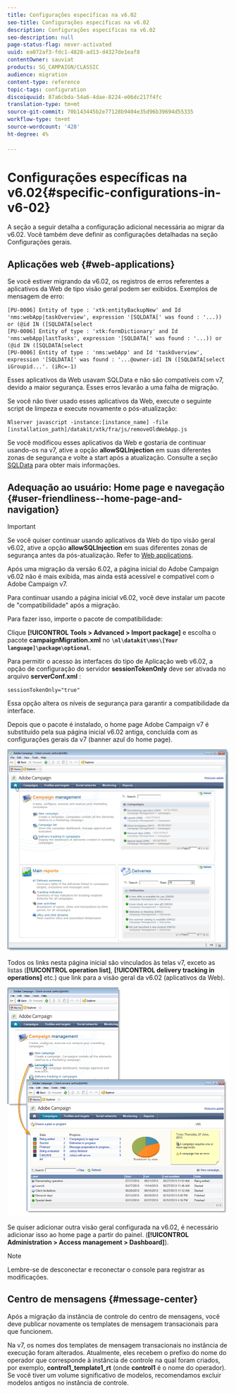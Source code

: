```yaml
---
title: Configurações específicas na v6.02
seo-title: Configurações específicas na v6.02
description: Configurações específicas na v6.02
seo-description: null
page-status-flag: never-activated
uuid: ea072af3-fdc1-4828-ad13-d4327de1eaf8
contentOwner: sauviat
products: SG_CAMPAIGN/CLASSIC
audience: migration
content-type: reference
topic-tags: configuration
discoiquuid: 87a6cbda-54a6-4dae-8224-e06dc217f4fc
translation-type: tm+mt
source-git-commit: 70b143445b2e77128b9404e35d96b39694d55335
workflow-type: tm+mt
source-wordcount: '428'
ht-degree: 4%

---
```



# Configurações específicas na v6.02{#specific-configurations-in-v6-02}

A seção a seguir detalha a configuração adicional necessária ao migrar da v6.02. Você também deve definir as configurações detalhadas na seção Configurações [](../../migration/using/general-configurations.md) gerais.

## Aplicações web {#web-applications}

Se você estiver migrando da v6.02, os registros de erros referentes a aplicativos da Web de tipo visão geral podem ser exibidos. Exemplos de mensagem de erro:

```
[PU-0006] Entity of type : 'xtk:entityBackupNew' and Id 'nms:webApp|taskOverview', expression '[SQLDATA[' was found : '...)) or (@id IN ([SQLDATA[select 
[PU-0006] Entity of type : 'xtk:formDictionary' and Id 'nms:webApp|lastTasks', expression '[SQLDATA[' was found : '...)) or (@id IN ([SQLDATA[select 
[PU-0006] Entity of type : 'nms:webApp' and Id 'taskOverview', expression '[SQLDATA[' was found : '...@owner-id] IN ([SQLDATA[select iGroupid...'. (iRc=-1)
```

Esses aplicativos da Web usavam SQLData e não são compatíveis com v7, devido a maior segurança. Esses erros levarão a uma falha de migração.

Se você não tiver usado esses aplicativos da Web, execute o seguinte script de limpeza e execute novamente o pós-atualização:

```
Nlserver javascript -instance:[instance_name] -file [installation_path]/datakit/xtk/fra/js/removeOldWebApp.js
```

Se você modificou esses aplicativos da Web e gostaria de continuar usando-os na v7, ative a opção **allowSQLInjection** em suas diferentes zonas de segurança e volte a start após a atualização. Consulte a seção [SQLData](../../migration/using/general-configurations.md#sqldata) para obter mais informações.

## Adequação ao usuário: Home page e navegação {#user-friendliness--home-page-and-navigation}

>[!IMPORTANT]
>
>Se você quiser continuar usando aplicativos da Web do tipo visão geral v6.02, ative a opção **allowSQLInjection** em suas diferentes zonas de segurança antes da pós-atualização. Refer to [Web applications](#web-applications).

Após uma migração da versão 6.02, a página inicial do Adobe Campaign v6.02 não é mais exibida, mas ainda está acessível e compatível com o Adobe Campaign v7.

Para continuar usando a página inicial v6.02, você deve instalar um pacote de &quot;compatibilidade&quot; após a migração.

Para fazer isso, importe o pacote de compatibilidade:

Clique **[!UICONTROL Tools > Advanced > Import package]** e escolha o pacote **campaignMigration.xml** no **`\nl\datakit\nms\[Your language]\package\optional`**.

Para permitir o acesso às interfaces do tipo de Aplicação web v6.02, a opção de configuração do servidor **sessionTokenOnly** deve ser ativada no arquivo **serverConf.xml** :

```
sessionTokenOnly="true"
```

Essa opção altera os níveis de segurança para garantir a compatibilidade da interface.

Depois que o pacote é instalado, o home page Adobe Campaign v7 é substituído pela sua página inicial v6.02 antiga, concluída com as configurações gerais da v7 (banner azul do home page).

![](assets/dashboards.png)

Todos os links nesta página inicial são vinculados às telas v7, exceto as listas (**[!UICONTROL operation list]**, **[!UICONTROL delivery tracking in operations]** etc.) que link para a visão geral da v6.02 (aplicativos da Web).

![](assets/dashboards2.png)

Se quiser adicionar outra visão geral configurada na v6.02, é necessário adicionar isso ao home page a partir do painel. (**[!UICONTROL Administration > Access management > Dashboard]**).

>[!NOTE]
>
>Lembre-se de desconectar e reconectar o console para registrar as modificações.

## Centro de mensagens {#message-center}

Após a migração da instância de controle do centro de mensagens, você deve publicar novamente os templates de mensagem transacionais para que funcionem.

Na v7, os nomes dos templates de mensagem transacionais no instância de execução foram alterados. Atualmente, eles recebem o prefixo do nome do operador que corresponde à instância de controle na qual foram criados, por exemplo, **control1_template1_rt** (onde **control1** é o nome do operador). Se você tiver um volume significativo de modelos, recomendamos excluir modelos antigos no instância de controle.
